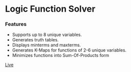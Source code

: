 # Logic Function Solver

### Features

- Supports up to 8 unique variables.
- Generates truth tables.
- Displays minterms and maxterms.
- Generates K-Maps for functions of 2-6 unique variables.
- Minimizes functions into Sum-Of-Products form

[Live](https://www.logicfunctionsolver.org)

